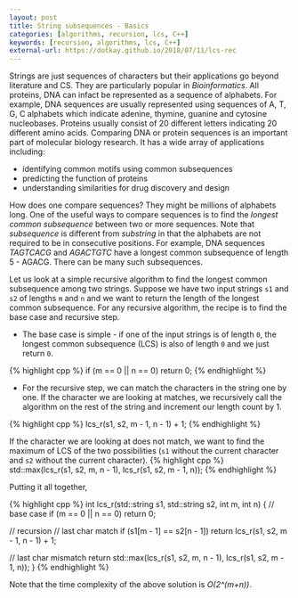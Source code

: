 ```yaml
---
layout: post
title: String subsequences - Basics
categories: [algorithms, recursion, lcs, C++]
keywords: [recursion, algorithms, lcs, C++]
external-url: https://dotkay.github.io/2018/07/11/lcs-rec
---
```


Strings are just sequences of characters but their applications go beyond literature and CS. They are particularly popular in *Bioinformatics*. All proteins, DNA can infact be represented as a sequence of alphabets. For example, DNA sequences are usually represented using sequences of A, T, G, C alphabets which indicate adenine, thymine, guanine and cytosine nucleobases. Proteins usually consist of 20 different letters indicating 20 different amino acids. Comparing DNA or protein sequences is an important part of molecular biology research. It has a wide array of applications including:

* identifying common motifs using common subsequences
* predicting the function of proteins
* understanding similarities for drug discovery and design

How does one compare sequences? They might be millions of alphabets long. One of the useful ways to compare sequences is to find the *longest common subsequence* between two or more sequences. Note that *subsequence* is different from *substring* in that the alphabets are not required to be in consecutive positions. For example, DNA sequences *TAGTCACG* and *AGACTGTC* have a longest common subsequence of length 5 - AGACG. There can be many such subsequences.

Let us look at a simple recursive algorithm to find the longest common subsequence among two strings. Suppose we have two input strings `s1` and `s2` of lengths `m` and `n` and we want to return the length of the longest common subsequence. For any recursive algorithm, the recipe is to find the base case and recursive step. 

* The base case is simple - if one of the input strings is of length `0`, the longest common subsequence (LCS) is also of length `0` and we just return `0`.

{% highlight cpp %}
if (m == 0 || n == 0)
   return 0; 
{% endhighlight %}

* For the recursive step, we can match the characters in the string one by one. If the character we are looking at matches, we recursively call the algorithm on the rest of the string and increment our length count by 1. 

{% highlight cpp %}
lcs_r(s1, s2, m - 1, n - 1) + 1;
{% endhighlight %}

  If the character we are looking at does not match, we want to find the maximum of LCS of the two possibilities (`s1` without the current character and `s2` without the current character). 
{% highlight cpp %}
std::max(lcs_r(s1, s2, m, n - 1),
         lcs_r(s1, s2, m - 1, n));
{% endhighlight %}

Putting it all together,

{% highlight cpp %}
int lcs_r(std::string s1, std::string s2, int m, int n)
{
  // base case
  if (m == 0 || n == 0)
    return 0;
  
  // recursion
  // last char match
  if (s1[m - 1] == s2[n - 1])
    return lcs_r(s1, s2, m - 1, n - 1) + 1;

  // last char mismatch
  return std::max(lcs_r(s1, s2, m, n - 1),
                  lcs_r(s1, s2, m - 1, n));
}
{% endhighlight %}

Note that the time complexity of the above solution is *O(2^(m+n))*.